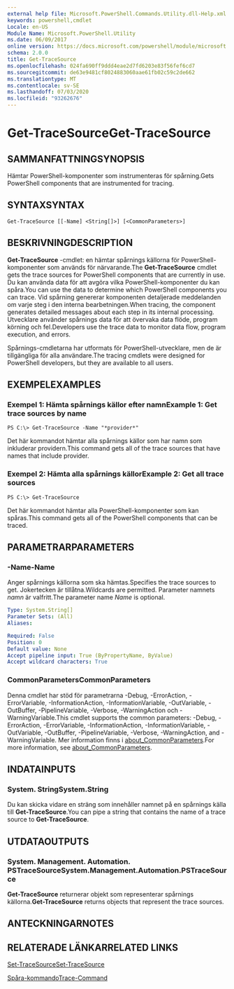 ```yaml
---
external help file: Microsoft.PowerShell.Commands.Utility.dll-Help.xml
keywords: powershell,cmdlet
Locale: en-US
Module Name: Microsoft.PowerShell.Utility
ms.date: 06/09/2017
online version: https://docs.microsoft.com/powershell/module/microsoft.powershell.utility/get-tracesource?view=powershell-7&WT.mc_id=ps-gethelp
schema: 2.0.0
title: Get-TraceSource
ms.openlocfilehash: 024fa690ff9ddd4eae2d7fd6203e83f56fef6cd7
ms.sourcegitcommit: de63e9481cf8024883060aae61fb02c59c2de662
ms.translationtype: MT
ms.contentlocale: sv-SE
ms.lasthandoff: 07/03/2020
ms.locfileid: "93262676"
---
```

# <span data-ttu-id="8887e-103">Get-TraceSource</span><span class="sxs-lookup"><span data-stu-id="8887e-103">Get-TraceSource</span></span>

## <span data-ttu-id="8887e-104">SAMMANFATTNING</span><span class="sxs-lookup"><span data-stu-id="8887e-104">SYNOPSIS</span></span>
<span data-ttu-id="8887e-105">Hämtar PowerShell-komponenter som instrumenteras för spårning.</span><span class="sxs-lookup"><span data-stu-id="8887e-105">Gets PowerShell components that are instrumented for tracing.</span></span>

## <span data-ttu-id="8887e-106">SYNTAX</span><span class="sxs-lookup"><span data-stu-id="8887e-106">SYNTAX</span></span>

```
Get-TraceSource [[-Name] <String[]>] [<CommonParameters>]
```

## <span data-ttu-id="8887e-107">BESKRIVNING</span><span class="sxs-lookup"><span data-stu-id="8887e-107">DESCRIPTION</span></span>

<span data-ttu-id="8887e-108">**Get-TraceSource** -cmdlet: en hämtar spårnings källorna för PowerShell-komponenter som används för närvarande.</span><span class="sxs-lookup"><span data-stu-id="8887e-108">The **Get-TraceSource** cmdlet gets the trace sources for PowerShell components that are currently in use.</span></span>
<span data-ttu-id="8887e-109">Du kan använda data för att avgöra vilka PowerShell-komponenter du kan spåra.</span><span class="sxs-lookup"><span data-stu-id="8887e-109">You can use the data to determine which PowerShell components you can trace.</span></span>
<span data-ttu-id="8887e-110">Vid spårning genererar komponenten detaljerade meddelanden om varje steg i den interna bearbetningen.</span><span class="sxs-lookup"><span data-stu-id="8887e-110">When tracing, the component generates detailed messages about each step in its internal processing.</span></span>
<span data-ttu-id="8887e-111">Utvecklare använder spårnings data för att övervaka data flöde, program körning och fel.</span><span class="sxs-lookup"><span data-stu-id="8887e-111">Developers use the trace data to monitor data flow, program execution, and errors.</span></span>

<span data-ttu-id="8887e-112">Spårnings-cmdletarna har utformats för PowerShell-utvecklare, men de är tillgängliga för alla användare.</span><span class="sxs-lookup"><span data-stu-id="8887e-112">The tracing cmdlets were designed for PowerShell developers, but they are available to all users.</span></span>

## <span data-ttu-id="8887e-113">EXEMPEL</span><span class="sxs-lookup"><span data-stu-id="8887e-113">EXAMPLES</span></span>

### <span data-ttu-id="8887e-114">Exempel 1: Hämta spårnings källor efter namn</span><span class="sxs-lookup"><span data-stu-id="8887e-114">Example 1: Get trace sources by name</span></span>

```
PS C:\> Get-TraceSource -Name "*provider*"
```

<span data-ttu-id="8887e-115">Det här kommandot hämtar alla spårnings källor som har namn som inkluderar providern.</span><span class="sxs-lookup"><span data-stu-id="8887e-115">This command gets all of the trace sources that have names that include provider.</span></span>

### <span data-ttu-id="8887e-116">Exempel 2: Hämta alla spårnings källor</span><span class="sxs-lookup"><span data-stu-id="8887e-116">Example 2: Get all trace sources</span></span>

```
PS C:\> Get-TraceSource
```

<span data-ttu-id="8887e-117">Det här kommandot hämtar alla PowerShell-komponenter som kan spåras.</span><span class="sxs-lookup"><span data-stu-id="8887e-117">This command gets all of the PowerShell components that can be traced.</span></span>

## <span data-ttu-id="8887e-118">PARAMETRAR</span><span class="sxs-lookup"><span data-stu-id="8887e-118">PARAMETERS</span></span>

### <span data-ttu-id="8887e-119">-Name</span><span class="sxs-lookup"><span data-stu-id="8887e-119">-Name</span></span>

<span data-ttu-id="8887e-120">Anger spårnings källorna som ska hämtas.</span><span class="sxs-lookup"><span data-stu-id="8887e-120">Specifies the trace sources to get.</span></span>
<span data-ttu-id="8887e-121">Jokertecken är tillåtna.</span><span class="sxs-lookup"><span data-stu-id="8887e-121">Wildcards are permitted.</span></span>
<span data-ttu-id="8887e-122">Parameter namnets *namn* är valfritt.</span><span class="sxs-lookup"><span data-stu-id="8887e-122">The parameter name *Name* is optional.</span></span>

```yaml
Type: System.String[]
Parameter Sets: (All)
Aliases:

Required: False
Position: 0
Default value: None
Accept pipeline input: True (ByPropertyName, ByValue)
Accept wildcard characters: True
```

### <span data-ttu-id="8887e-123">CommonParameters</span><span class="sxs-lookup"><span data-stu-id="8887e-123">CommonParameters</span></span>

<span data-ttu-id="8887e-124">Denna cmdlet har stöd för parametrarna -Debug, -ErrorAction, -ErrorVariable, -InformationAction, -InformationVariable, -OutVariable, -OutBuffer, -PipelineVariable, -Verbose, -WarningAction och -WarningVariable.</span><span class="sxs-lookup"><span data-stu-id="8887e-124">This cmdlet supports the common parameters: -Debug, -ErrorAction, -ErrorVariable, -InformationAction, -InformationVariable, -OutVariable, -OutBuffer, -PipelineVariable, -Verbose, -WarningAction, and -WarningVariable.</span></span> <span data-ttu-id="8887e-125">Mer information finns i [about_CommonParameters](https://go.microsoft.com/fwlink/?LinkID=113216).</span><span class="sxs-lookup"><span data-stu-id="8887e-125">For more information, see [about_CommonParameters](https://go.microsoft.com/fwlink/?LinkID=113216).</span></span>

## <span data-ttu-id="8887e-126">INDATA</span><span class="sxs-lookup"><span data-stu-id="8887e-126">INPUTS</span></span>

### <span data-ttu-id="8887e-127">System. String</span><span class="sxs-lookup"><span data-stu-id="8887e-127">System.String</span></span>

<span data-ttu-id="8887e-128">Du kan skicka vidare en sträng som innehåller namnet på en spårnings källa till **Get-TraceSource**.</span><span class="sxs-lookup"><span data-stu-id="8887e-128">You can pipe a string that contains the name of a trace source to **Get-TraceSource**.</span></span>

## <span data-ttu-id="8887e-129">UTDATA</span><span class="sxs-lookup"><span data-stu-id="8887e-129">OUTPUTS</span></span>

### <span data-ttu-id="8887e-130">System. Management. Automation. PSTraceSource</span><span class="sxs-lookup"><span data-stu-id="8887e-130">System.Management.Automation.PSTraceSource</span></span>

<span data-ttu-id="8887e-131">**Get-TraceSource** returnerar objekt som representerar spårnings källorna.</span><span class="sxs-lookup"><span data-stu-id="8887e-131">**Get-TraceSource** returns objects that represent the trace sources.</span></span>

## <span data-ttu-id="8887e-132">ANTECKNINGAR</span><span class="sxs-lookup"><span data-stu-id="8887e-132">NOTES</span></span>

## <span data-ttu-id="8887e-133">RELATERADE LÄNKAR</span><span class="sxs-lookup"><span data-stu-id="8887e-133">RELATED LINKS</span></span>

[<span data-ttu-id="8887e-134">Set-TraceSource</span><span class="sxs-lookup"><span data-stu-id="8887e-134">Set-TraceSource</span></span>](Set-TraceSource.md)

[<span data-ttu-id="8887e-135">Spåra-kommando</span><span class="sxs-lookup"><span data-stu-id="8887e-135">Trace-Command</span></span>](Trace-Command.md)
